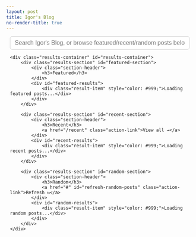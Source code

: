 ```yaml
---
layout: post
title: Igor's Blog
no-render-title: true
---
```


<style>
/* Container styling */
.search-container {
    max-width: 1000px;
    margin: 10px auto;
    padding: 0 10px;
}

/* Style the search input */
.search-input {
    width: 100%;
    padding: 8px 12px;
    font-size: 16px;
    border: 1px solid #ccc;
    border-radius: 6px;
    outline: none;
    box-sizing: border-box;
}

.search-input:focus {
    border-color: #007bff;
    box-shadow: 0 0 0 3px rgba(0,123,255,0.1);
}

/* Results container */
.results-container {
    margin-top: 12px;
}

/* Section styling */
.results-section {
    margin-bottom: 12px;
    border: none;
    border-radius: 0;
    padding: 0;
    background: transparent;
}

/* Section header with integrated actions */
.section-header {
    display: flex;
    justify-content: space-between;
    align-items: baseline;
    margin: 0 0 4px 0;
    padding-bottom: 2px;
    border-bottom: 1px solid #e5e5e5;
}

.section-header h3 {
    margin: 0;
    color: #666;
    font-size: 0.85em;
    font-weight: 500;
    text-transform: uppercase;
    letter-spacing: 0.5px;
}

.section-header .action-link {
    font-size: 0.8em;
    color: #0066cc;
    text-decoration: none;
    cursor: pointer;
    transition: color 0.2s;
    padding: 0 2px;
}

.section-header .action-link:hover {
    color: #0052a3;
    text-decoration: underline;
}

/* Individual result items */
.result-item {
    padding: 4px 0;
    margin-bottom: 4px;
    background: transparent;
    border-radius: 0;
    border: none;
    transition: all 0.2s;
    cursor: pointer;
    line-height: 1.3;
}

.result-item:hover {
    background: #f5f5f5;
    padding-left: 6px;
    transform: none;
}

.result-item a {
    font-weight: 600;
    color: #0066cc;
    text-decoration: none;
    font-size: 1em;
}

.result-item a:hover {
    text-decoration: underline;
}

.result-item .description {
    color: #666;
    font-size: 0.85em;
    line-height: 1.2;
}

/* Highlight matching text */
.highlight {
    background: yellow;
    padding: 2px;
}

/* Mobile optimizations */
@media (max-width: 768px) {
    .search-container {
        margin: 5px auto;
        padding: 0 8px;
    }
    
    .search-input {
        padding: 6px 10px;
        font-size: 15px;
    }
    
    .results-container {
        margin-top: 8px;
    }
    
    .results-section {
        margin-bottom: 8px;
    }
    
    .section-header {
        margin: 0 0 3px 0;
    }
    
    .section-header h3 {
        font-size: 0.75em;
    }
    
    .section-header .action-link {
        font-size: 0.7em;
    }
    
    .result-item {
        padding: 3px 0;
        margin-bottom: 2px;
        line-height: 1.2;
    }
    
    .result-item a {
        font-size: 0.95em;
    }
    
    .result-item .description {
        font-size: 0.8em;
        line-height: 1.15;
    }
}
</style>

<div class="search-container">
    <input type="text" class="search-input" id="search-input" placeholder="Search Igor's Blog, or browse featured/recent/random posts below..." />
    
    <div class="results-container" id="results-container">
        <div class="results-section" id="featured-section">
            <div class="section-header">
                <h3>Featured</h3>
            </div>
            <div id="featured-results">
                <div class="result-item" style="color: #999;">Loading featured posts...</div>
            </div>
        </div>
        
        <div class="results-section" id="recent-section">
            <div class="section-header">
                <h3>Recent</h3>
                <a href="/recent" class="action-link">View all →</a>
            </div>
            <div id="recent-results">
                <div class="result-item" style="color: #999;">Loading recent posts...</div>
            </div>
        </div>
        
        <div class="results-section" id="random-section">
            <div class="section-header">
                <h3>Random</h3>
                <a href="#" id="refresh-random-posts" class="action-link">Refresh ↻</a>
            </div>
            <div id="random-results">
                <div class="result-item" style="color: #999;">Loading random posts...</div>
            </div>
        </div>
    </div>
</div>

<script type="module">
    import { get_recent_posts, get_random_post, get_random_posts_batch, get_link_info } from "/assets/js/index.js";
    
    // Algolia configuration
    const appId = "{{ site.algolia.application_id }}";
    const apiKey = "{{ site.algolia.search_only_api_key }}";
    const indexName = "{{ site.algolia.index_name }}";
    
    // Initialize Algolia client
    const searchClient = algoliasearch(appId, apiKey);
    const index = searchClient.initIndex(indexName);
    
    // Cache frequently used DOM elements for better performance
    const cachedElements = {
        featuredResults: document.getElementById('featured-results'),
        recentResults: document.getElementById('recent-results'),
        randomResults: document.getElementById('random-results'),
        recentSection: document.getElementById('recent-section'),
        randomSection: document.getElementById('random-section'),
        searchInput: document.getElementById('search-input'),
        refreshButton: document.getElementById('refresh-random-posts')
    };
    
    // Helper function to escape HTML to prevent XSS
    function escapeHtml(text) {
        const div = document.createElement('div');
        div.textContent = text || '';
        return div.innerHTML;
    }
    
    // Helper function to validate URLs
    function isValidUrl(url) {
        if (!url) return false;
        
        // Allow relative URLs (starting with /)
        if (url.startsWith('/')) {
            return true;
        }
        
        // Allow well-formed absolute URLs
        try {
            const parsed = new URL(url);
            return parsed.protocol === 'http:' || parsed.protocol === 'https:';
        } catch {
            return false;
        }
    }
    
    // Function to render a result item
    function renderResultItem(item) {
        const url = item.url + (item.anchor ? `#${item.anchor}` : '');
        if (!isValidUrl(url)) {
            console.warn('Invalid URL skipped:', url);
            return '';
        }
        
        // Extract text from highlighted results (they contain HTML)
        const titleHtml = item._highlightResult?.title?.value || '';
        const contentHtml = item._highlightResult?.content?.value || '';
        
        // For highlighted results, preserve the highlight spans but escape the rest
        const title = titleHtml || escapeHtml(item.title || '');
        let description = contentHtml || escapeHtml(item.description || '');
        
        // Truncate description to ~150 characters
        if (description.length > 150) {
            description = description.substring(0, 147) + '...';
        }
        
        const safeUrl = escapeHtml(url);
        return `
            <div class="result-item" onclick="window.location='${safeUrl}';">
                <div><a href="${safeUrl}">${title}</a> <span class="description">${description}</span></div>
            </div>
        `;
    }
    
    // Function to render basic item (for recent/random)
    function renderBasicItem(item) {
        if (!isValidUrl(item.url)) {
            console.warn('Invalid URL skipped:', item.url);
            return '';
        }
        
        const safeUrl = escapeHtml(item.url);
        const safeTitle = escapeHtml(item.title || '');
        let safeDescription = escapeHtml(item.description || '');
        
        // Truncate description to ~150 characters
        if (safeDescription.length > 150) {
            safeDescription = safeDescription.substring(0, 147) + '...';
        }
        
        return `
            <div class="result-item" onclick="window.location='${safeUrl}';">
                <div><a href="${safeUrl}">${safeTitle}</a> <span class="description">${safeDescription}</span></div>
            </div>
        `;
    }
    
    // Function to show loading state
    function showLoading(elementId) {
        // Don't show loading state since we already have placeholders
        // This prevents flashing content
    }
    
    // Load featured posts (with lazy loading)
    async function loadFeaturedPosts() {
        const startTime = performance.now();
        console.log('⏱️ [Featured] Starting load...');
        showLoading('featured-results');
        try {
            // Featured post URLs from _data/featured.yml (rendered by Jekyll)
            const featuredUrls = [
                {% for url in site.data.featured.featured_posts %}
                "{{ url }}"{% unless forloop.last %},{% endunless %}
                {% endfor %}
            ];
            
            // Fetch all link info from backlinks.json
            const allLinkInfo = await get_link_info();
            
            // Map URLs to post data from backlinks
            const featuredPosts = featuredUrls.map(url => {
                const postInfo = allLinkInfo[url];
                if (postInfo) {
                    return {
                        title: postInfo.title || url,
                        url: url,
                        description: postInfo.description || ""
                    };
                }
                // Fallback if not found in backlinks
                return {
                    title: url.replace(/^\//, '').replace(/-/g, ' '),
                    url: url,
                    description: "Loading..."
                };
            }).filter(post => post !== null);
            
            cachedElements.featuredResults.innerHTML = 
                featuredPosts.map(renderBasicItem).join('');
            const loadTime = performance.now() - startTime;
            console.log(`✅ [Featured] Loaded in ${loadTime.toFixed(0)}ms`);
        } catch (error) {
            console.error('❌ [Featured] Error:', error);
            cachedElements.featuredResults.innerHTML = 
                '<div class="result-item">Failed to load featured posts</div>';
        }
    }
    
    // Load recent posts (with lazy loading)
    async function loadRecentPosts() {
        const startTime = performance.now();
        console.log('⏱️ [Recent] Starting load...');
        showLoading('recent-results');
        try {
            const recentPosts = await get_recent_posts(4);
            const html = recentPosts.map(renderBasicItem).join('');
            cachedElements.recentResults.innerHTML = html;
            const loadTime = performance.now() - startTime;
            console.log(`✅ [Recent] Loaded in ${loadTime.toFixed(0)}ms`);
        } catch (error) {
            console.error('❌ [Recent] Error:', error);
            cachedElements.recentResults.innerHTML = 
                '<div class="result-item">Failed to load recent posts</div>';
        }
    }
    
    // Load random posts (with refresh capability)
    async function loadRandomPosts() {
        const startTime = performance.now();
        console.log('⏱️ [Random] Starting load...');
        showLoading('random-results');
        try {
            // Use optimized batch function instead of multiple calls
            const randomPosts = await get_random_posts_batch(4);
            const html = randomPosts.map(renderBasicItem).join('');
            cachedElements.randomResults.innerHTML = html;
            const loadTime = performance.now() - startTime;
            console.log(`✅ [Random] Loaded in ${loadTime.toFixed(0)}ms`);
        } catch (error) {
            console.error('❌ [Random] Error:', error);
            cachedElements.randomResults.innerHTML = 
                '<div class="result-item">Failed to load random posts</div>';
        }
    }
    
    // Add event listener for refresh random posts button
    const refreshButton = cachedElements.refreshButton;
    if (refreshButton) {
        refreshButton.addEventListener('click', function(e) {
            e.preventDefault();
            loadRandomPosts();
        });
    }
    
    // Add global click handler for data-url elements (safer than onclick)
    document.addEventListener('click', function(e) {
        const target = e.target.closest('[data-url]');
        if (target && target.dataset.url) {
            const url = target.dataset.url;
            // Additional URL validation before navigation
            if (url && (url.startsWith('/') || url.startsWith('http'))) {
                window.location = url;
            }
        }
    });
    
    // Load initial content with lazy loading
    async function loadInitialContent() {
        // Start all loads in parallel for better performance
        const loadPromises = [
            loadFeaturedPosts(),
            loadRecentPosts(),
            loadRandomPosts()
        ];
        
        // Wait for all to complete (but they'll show as they finish)
        await Promise.allSettled(loadPromises);
    }
    
    // Search function with proper state management
    async function performSearch(query) {
        if (!query || query.trim() === '') {
            // Restore original header text
            document.querySelector('#featured-section .section-header h3').textContent = 'Featured';
            
            // Show all sections with their action links
            cachedElements.recentSection.style.display = 'block';
            cachedElements.randomSection.style.display = 'block';
            document.querySelector('#recent-section .action-link').style.display = 'inline';
            document.querySelector('#random-section .action-link').style.display = 'inline';
            
            // Reset loaded state to allow reloading
            ['featured-section', 'recent-section', 'random-section'].forEach(id => {
                const element = document.getElementById(id);
                if (element) delete element.dataset.loaded;
            });
            
            // Reload content lazily or immediately based on browser support
            if ('IntersectionObserver' in window) {
                setupLazyLoading();
            } else {
                loadInitialContent();
            }
            return;
        }
        
        // Hide recent and random sections when searching
        cachedElements.recentSection.style.display = 'none';
        cachedElements.randomSection.style.display = 'none';
        
        // Update featured section title for search results
        document.querySelector('#featured-section .section-header h3').textContent = 'Search Results';
        document.getElementById('featured-results').innerHTML = 
            '<div class="result-item" style="color: #999;">Searching...</div>';
        
        try {
            const { hits } = await index.search(query, {
                hitsPerPage: 20,
                filters: 'NOT tags:family-journal',
                highlightPreTag: '<span class="highlight">',
                highlightPostTag: '</span>'
            });
            
            if (hits.length === 0) {
                cachedElements.featuredResults.innerHTML = 
                    '<div class="result-item">No results found. Try different keywords.</div>';
            } else {
                cachedElements.featuredResults.innerHTML = 
                    hits.map(renderResultItem).join('');
            }
        } catch (error) {
            console.error('Search error:', error);
            cachedElements.featuredResults.innerHTML = 
                `<div class="result-item">Error performing search. <a href="#" onclick="performSearch('${query.replace(/'/g, "\\'")}')">Try again</a></div>`;
        }
    }
    
    // Set up search input handler with debouncing and error handling
    let searchTimeout;
    let intersectionObserver; // Store observer reference for cleanup
    const searchInput = cachedElements.searchInput;
    if (searchInput) {
        searchInput.addEventListener('input', (e) => {
            clearTimeout(searchTimeout);
            searchTimeout = setTimeout(() => {
                try {
                    performSearch(e.target.value);
                } catch (error) {
                    console.error('❌ Search input error:', error);
                    cachedElements.featuredResults.innerHTML = 
                        '<div class="result-item">Search error. Please refresh the page.</div>';
                }
            }, 300);
        });
    }
    
    // Set up intersection observer for lazy loading
    function setupLazyLoading() {
        console.log('🚀 [Init] Setting up lazy loading...');
        // Always load featured posts immediately for better UX
        loadFeaturedPosts();
        
        const observerOptions = {
            root: null,
            rootMargin: '50px',
            threshold: 0.01
        };
        
        const sectionLoaders = {
            'recent-section': loadRecentPosts,
            'random-section': loadRandomPosts
        };
        
        intersectionObserver = new IntersectionObserver((entries) => {
            entries.forEach(entry => {
                if (entry.isIntersecting) {
                    const sectionId = entry.target.id;
                    const loader = sectionLoaders[sectionId];
                    if (loader && !entry.target.dataset.loaded) {
                        console.log(`👁️ [Observer] ${sectionId} is visible, loading...`);
                        entry.target.dataset.loaded = 'true';
                        loader();
                    }
                }
            });
        }, observerOptions);
        
        // Observe only recent and random sections (featured loads immediately)
        Object.keys(sectionLoaders).forEach(sectionId => {
            const element = document.getElementById(sectionId);
            if (element) {
                intersectionObserver.observe(element);
                console.log(`👁️ [Observer] Watching ${sectionId}`);
            }
        });
    }
    
    // Track page load time
    const pageLoadStart = performance.now();
    
    // Load initial content when page loads
    $(document).ready(() => {
        const domReadyTime = performance.now() - pageLoadStart;
        console.log(`📄 [Page] DOM ready in ${domReadyTime.toFixed(0)}ms`);
        console.log('🔍 [Page] Algolia configured, starting content load...');
        
        // Use intersection observer for truly lazy loading
        if ('IntersectionObserver' in window) {
            setupLazyLoading();
        } else {
            console.log('⚠️ [Page] IntersectionObserver not supported, loading all content');
            loadInitialContent();
        }
        
        if (cachedElements.searchInput) {
            cachedElements.searchInput.focus();
        }
        
        // Log total time when everything is likely loaded
        setTimeout(() => {
            const totalTime = performance.now() - pageLoadStart;
            console.log(`🏁 [Page] Total initial load time: ${totalTime.toFixed(0)}ms`);
        }, 2000);
    });
    
    // Cleanup function to prevent memory leaks
    function cleanup() {
        console.log('🧹 [Cleanup] Cleaning up resources...');
        
        // Clear any pending search timeout
        if (searchTimeout) {
            clearTimeout(searchTimeout);
            searchTimeout = null;
        }
        
        // Disconnect intersection observer
        if (intersectionObserver) {
            intersectionObserver.disconnect();
            intersectionObserver = null;
        }
    }
    
    // Add cleanup listeners
    window.addEventListener('beforeunload', cleanup);
    window.addEventListener('pagehide', cleanup);
</script>
